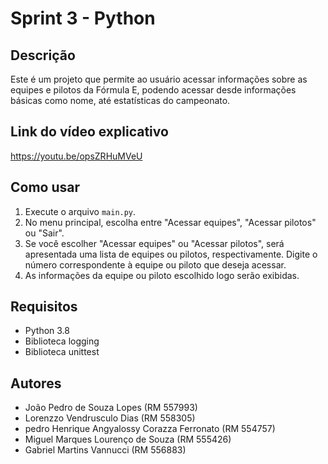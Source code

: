 # Sprint 3 - Python

## Descrição
Este é um projeto que permite ao usuário acessar informações sobre as equipes e pilotos da Fórmula E, podendo acessar desde informações básicas como nome, até estatísticas do campeonato. 

## Link do vídeo explicativo
https://youtu.be/opsZRHuMVeU

## Como usar
1. Execute o arquivo `main.py`.
2. No menu principal, escolha entre "Acessar equipes", "Acessar pilotos" ou "Sair".
3. Se você escolher "Acessar equipes" ou "Acessar pilotos", será apresentada uma lista de equipes ou pilotos, respectivamente. Digite o número correspondente à equipe ou piloto que deseja acessar.
4. As informações da equipe ou piloto escolhido logo serão exibidas.

## Requisitos
- Python 3.8
- Biblioteca logging
- Biblioteca unittest

## Autores
- João Pedro de Souza Lopes (RM 557993)
- Lorenzzo Vendrusculo Dias (RM 558305)
- pedro Henrique Angyalossy Corazza Ferronato (RM 554757)
- Miguel Marques Lourenço de Souza (RM 555426)
- Gabriel Martins Vannucci (RM 556883)
